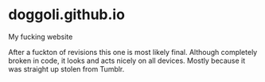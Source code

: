 # doggoli.github.io
My fucking website

After a fuckton of revisions this one is most likely final. Although completely broken in code, it looks and acts nicely on all devices.
Mostly because it was straight up stolen from Tumblr.
